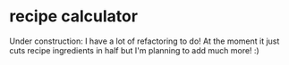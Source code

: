 # recipe calculator
Under construction: 
I have a lot of refactoring to do! At the moment it just cuts recipe ingredients in half but I'm planning to add much more! :)
